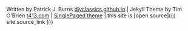 

Written by Patrick J. Burns [diyclassics.github.io](http://diyclassics.github.io) | Jekyll Theme by Tim O'Brien [t413.com](http://t413.com/)
 |
[SinglePaged theme](https://github.com/t413/SinglePaged)
 |
this site is [open source]({{ site.source_link }})
